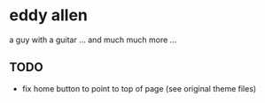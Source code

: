 eddy allen
==========
a guy with a guitar ... and much much more ...


## TODO
- fix home button to point to top of page (see original theme files)